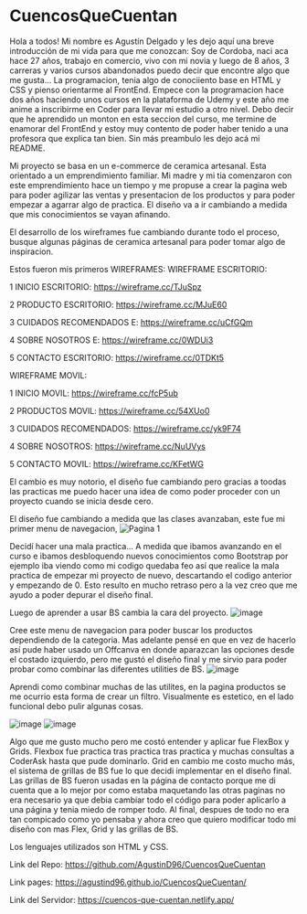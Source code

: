 # CuencosQueCuentan
Hola a todos! Mi nombre es Agustín Delgado y les dejo aquí una breve introducción de mi vida para que me conozcan:
Soy de Cordoba, naci aca hace 27 años, trabajo en comercio, vivo con mi novia y luego de 8 años, 3 carreras y varios cursos abandonados puedo decir que encontre algo que me gusta... La programacion, tenia algo de conociiento base en HTML y CSS y pienso orientarme al FrontEnd.
Empece con la programacion hace dos años haciendo unos cursos en la plataforma de Udemy y este año me anime a inscribirme en Coder para llevar mi estudio a otro nivel.
Debo decir que he aprendido un monton en esta seccion del curso, me termine de enamorar del FrontEnd y estoy muy contento de poder haber tenido a una profesora que explica tan bien. Sin más preambulo les dejo acá mi README.

Mi proyecto se basa en un e-commerce de ceramica artesanal. Esta orientado a un emprendimiento familiar. Mi madre y mi tia comenzaron con este emprendimiento hace un tiempo y me propuse a crear la pagina web para poder agilizar las ventas y presentacion de los productos y para poder empezar a agarrar algo de practica.
El diseño va a ir cambiando a medida que mis conocimientos se vayan afinando.

El desarrollo de los wireframes fue cambiando durante todo el proceso, busque algunas páginas de ceramica artesanal para poder tomar algo de inspiracion.

Estos fueron mis primeros WIREFRAMES:
WIREFRAME ESCRITORIO:

1 INICIO ESCRITORIO: https://wireframe.cc/TJuSpz

2 PRODUCTO ESCRITORIO: https://wireframe.cc/MJuE60

3 CUIDADOS RECOMENDADOS E: https://wireframe.cc/uCfGQm

4 SOBRE NOSOTROS E: https://wireframe.cc/0WDUi3

5 CONTACTO ESCRITORIO: https://wireframe.cc/0TDKt5

WIREFRAME MOVIL:

1 INICIO MOVIL: https://wireframe.cc/fcP5ub

2 PRODUCTOS MOVIL: https://wireframe.cc/54XUo0

3 CUIDADOS RECOMENDADOS: https://wireframe.cc/yk9F74

4 SOBRE NOSOTROS: https://wireframe.cc/NuUVys

5 CONTACTO MOVIL: https://wireframe.cc/KFetWG

El cambio es muy notorio, el diseño fue cambiando pero gracias a toodas las practicas me puedo hacer una idea de como poder proceder con un proyecto cuando se inicia desde cero.

El diseño fue cambiando a medida que las clases avanzaban, este fue mi primer menu de navegacion,
![Pagina 1](https://github.com/AgustinD96/CuencosQueCuentan/assets/138124758/c137ce13-cdd7-4e5d-acfa-43d081bc05c4)

Decidí hacer una mala practica... A medida que ibamos avanzando en el curso e ibamos desbloquendo nuevos conocimientos como Bootstrap por ejemplo iba viendo como mi codigo quedaba feo así que realice la mala practica de empezar mi proyecto de nuevo, descartando el codigo anterior y empezando de 0. Esto resulto en mucho retraso pero a la vez creo que me ayudo a poder depurar el diseño final.

Luego de aprender a usar BS cambia la cara del proyecto.
![image](https://github.com/AgustinD96/CuencosQueCuentan/assets/138124758/e046907c-4d87-43e2-9f2c-6e85684e1d63)


Cree este menu de navegacion para poder buscar los productos dependiendo de la categoria. Mas adelante pensé en que en vez de hacerlo así pude haber usado un Offcanva en donde aparazcan las opciones desde el costado izquierdo, pero me gustó el diseño final y me sirvio para poder probar como combinar las diferentes utilities de BS.
![image](https://github.com/AgustinD96/CuencosQueCuentan/assets/138124758/c81290ab-78f3-40f4-ab58-6372b0beaddc)

Aprendi como combinar muchas de las utilites, en la pagina productos se me ocurrio esta forma de crear un filtro. Visualmente es estetico, en el lado funcional debo pulir algunas cosas.

![image](https://github.com/AgustinD96/CuencosQueCuentan/assets/138124758/4b619057-1e4e-4a54-b750-e94811ed1d1f)
![image](https://github.com/AgustinD96/CuencosQueCuentan/assets/138124758/e95732e2-9355-468e-845e-73ffa3fa9fc0)

Algo que me gusto mucho pero me costó entender y aplicar fue FlexBox y Grids. Flexbox fue practica tras practica tras practica y muchas consultas a CoderAsk hasta que pude dominarlo. Grid en cambio me costo mucho más, el sistema de grillas de BS fue lo que decidi implementar en el diseño final.
Las grillas de BS fueron usadas en la página de contacto porque me di cuenta que a lo mejor por como estaba maquetando las otras paginas no era necesario ya que debia cambiar todo el código para poder aplicarlo a una página y tenia miedo de romper todo.
Al final, despues de todo no era tan compicado como yo pensaba y ahora creo que quiero modificar todo mi diseño con mas Flex, Grid y las grillas de BS.











Los lenguajes utilizados son HTML y CSS.








Link del Repo: https://github.com/AgustinD96/CuencosQueCuentan

Link pages: https://agustind96.github.io/CuencosQueCuentan/

Link del Servidor: https://cuencos-que-cuentan.netlify.app/

